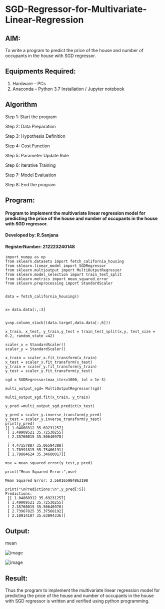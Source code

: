 # SGD-Regressor-for-Multivariate-Linear-Regression

## AIM:
To write a program to predict the price of the house and number of occupants in the house with SGD regressor.

## Equipments Required:
1. Hardware – PCs
2. Anaconda – Python 3.7 Installation / Jupyter notebook

## Algorithm
Step 1: Start the program

Step 2: Data Preparation 

Step 3: Hypothesis Definition 

Step 4: Cost Function 

Step 5: Parameter Update Rule 

Step 6: Iterative Training 

Step 7: Model Evaluation 

Step 8: End the program



## Program:


#### Program to implement the multivariate linear regression model for predicting the price of the house and number of occupants in the house with SGD regressor.
#### Developed by: R.Sanjana
#### RegisterNumber: 212223240148


```
import numpy as np
from sklearn.datasets import fetch_california_housing
from sklearn.linear_model import SGDRegressor
from sklearn.multioutput import MultiOutputRegressor
from sklearn.model_selection import train_test_split
from sklearn.metrics import mean_squared_error
from sklearn.preprocessing import StandardScaler


data = fetch_california_housing()


x= data.data[:,:3]


y=np.column_stack((data.target,data.data[:,6]))

x_train, x_test, y_train,y_test = train_test_split(x,y, test_size = 0.2, random_state =42)

scaler_x = StandardScaler()
scaler_y = StandardScaler()

x_train = scaler_x.fit_transform(x_train)
x_test = scaler_x.fit_transform(x_test)
y_train = scaler_y.fit_transform(y_train)
y_test = scaler_y.fit_transform(y_test)

sgd = SGDRegressor(max_iter=1000, tol = 1e-3)

multi_output_sgd= MultiOutputRegressor(sgd)

multi_output_sgd.fit(x_train, y_train)

y_pred =multi_output_sgd.predict(x_test)

y_pred = scaler_y.inverse_transform(y_pred)
y_test = scaler_y.inverse_transform(y_test)
print(y_pred)
[[ 1.04860312 35.69231257]
 [ 1.49909521 35.72530255]
 [ 2.35760015 35.50646978]
 ...
 [ 4.47157887 35.06594388]
 [ 1.70991815 35.75406191]
 [ 1.79884624 35.34680017]]

mse = mean_squared_error(y_test,y_pred)

print("Mean Squared Error:",mse)

Mean Squared Error: 2.560165984862198

print("\nPredictions:\n",y_pred[:5])
Predictions:
 [[ 1.04860312 35.69231257]
 [ 1.49909521 35.72530255]
 [ 2.35760015 35.50646978]
 [ 2.73967825 35.37568192]
 [ 2.10914107 35.63894336]]

```

## Output:



mean

![image](https://github.com/user-attachments/assets/ec45c748-c810-43c5-a338-409e7f95add9)

![image](https://github.com/user-attachments/assets/3e47f3aa-9b55-4218-9807-56007c5b445e)



## Result:
Thus the program to implement the multivariate linear regression model for predicting the price of the house and number of occupants in the house with SGD regressor is written and verified using python programming.
